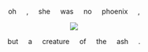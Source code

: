 <p align=center> oh⠀⠀,⠀⠀she⠀⠀was⠀⠀no⠀⠀phoenix⠀⠀, <p align=center>

<p align="center">
  <img src="https://i.ibb.co/GgfrkQz/png.png"/>
</p>

<p align=center> but⠀⠀a⠀⠀creature⠀⠀of⠀⠀the⠀⠀ash⠀⠀. <p align=center>
